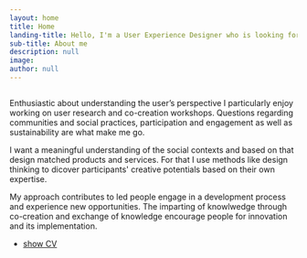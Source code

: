 ```yaml
---
layout: home
title: Home
landing-title: Hello, I'm a User Experience Designer who is looking for a real social impact
sub-title: About me
description: null
image:
author: null
---
```

<div class="row">
    <div class="6u 12u$(small)">
        <span class="image fit"><img src="{{ site.url | absolute_path}}/assets/images/me.png" alt="" /></span>
    </div>
    <div class="6u 12u$(small)">
    <p>Enthusiastic about understanding the user’s perspective I particularly enjoy working on user research and co-creation workshops. Questions regarding communities and social practices, participation and engagement as well as sustainability are what make me go.</p>
    <p>I want a meaningful understanding of the social contexts and based on that design matched products and services. For that I use methods like design thinking to dicover participants' creative potentials based on their own expertise.</p> 
    <p>My approach contributes to led people engage in a development process and experience new opportunities. The imparting of knowlwedge through co-creation and exchange of knowledge encourage people for innovation and its implementation.</p> 
    <ul class="actions">
	    <li><a href="#" class="button small">show CV</a></li>
    </ul>
</div>

 
